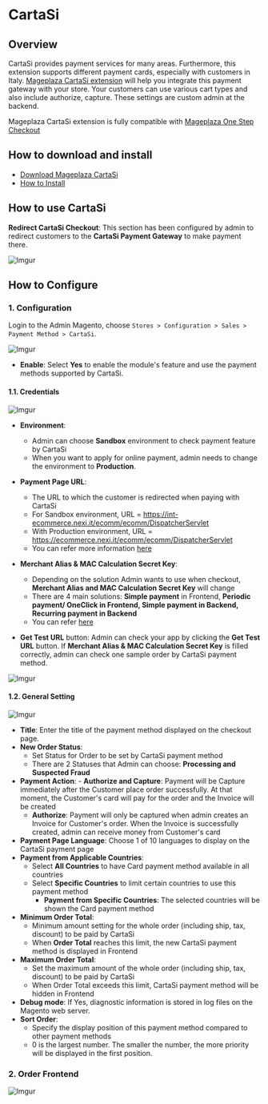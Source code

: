 # CartaSi

## Overview

CartaSi provides payment services for many areas. Furthermore, this extension supports different payment cards, especially with customers in Italy. [Mageplaza CartaSi extension](https://www.mageplaza.com/magento-2-cartasi/) will help you integrate this payment gateway with your store. Your customers can use various cart types and also include authorize, capture. These settings are custom admin at the backend.

Mageplaza CartaSi extension is fully compatible with [Mageplaza One Step Checkout](https://www.mageplaza.com/magento-2-one-step-checkout-extension/)

## How to download and install

- [Download Mageplaza CartaSi](https://www.mageplaza.com/magento-2-cartasi/)
- [How to Install](https://www.mageplaza.com/install-magento-2-extension/)


## How to use CartaSi

**Redirect CartaSi Checkout**: This section has been configured by admin to redirect customers to the **CartaSi Payment Gateway** to make payment there.

![Imgur](https://i.imgur.com/Kqh0vmr.png)

## How to Configure

### 1. Configuration

Login to the Admin Magento, choose `Stores > Configuration > Sales > Payment Method > CartaSi`.

![Imgur](https://i.imgur.com/6fBcCLp.png)

- **Enable**: Select **Yes** to enable the module's feature and use the payment methods supported by CartaSi.

#### 1.1. Credentials

![Imgur](https://i.imgur.com/n13nqmR.png)

- **Environment**:
  - Admin can choose **Sandbox** environment to check payment feature by CartaSi
  - When you want to apply for online payment, admin needs to change the environment to **Production**.
- **Payment Page URL**:
  - The URL to which the customer is redirected when paying with CartaSi
  - For Sandbox environment, URL = https://int-ecommerce.nexi.it/ecomm/ecomm/DispatcherServlet
  - With Production environment, URL = https://ecommerce.nexi.it/ecomm/ecomm/DispatcherServlet
  - You can refer more information [here](https://ecommerce.nexi.it/specifiche-tecniche/codicebase/introduzione.html)
- **Merchant Alias & MAC Calculation Secret Key**:
  - Depending on the solution Admin wants to use when checkout, **Merchant Alias and MAC Calculation Secret Key** will change
  - There are 4 main solutions: **Simple payment** in Frontend, **Periodic payment/ OneClick in Frontend, Simple payment in Backend, Recurring payment in Backend**
  - You can refer [here](https://ecommerce.nexi.it/area-test)

- **Get Test URL** button: Admin can check your app by clicking the **Get Test URL** button. If **Merchant Alias & MAC Calculation Secret Key** is filled correctly, admin can check one sample order by CartaSi payment method.

![Imgur](https://i.imgur.com/IxFfObI.png)

#### 1.2. General Setting

![Imgur](https://i.imgur.com/LTKmfba.png)

- **Title**: Enter the title of the payment method displayed on the checkout page.
- **New Order Status**:
  - Set Status for Order to be set by CartaSi payment method
  - There are 2 Statuses that Admin can choose: **Processing and Suspected Fraud**
- **Payment Action**:
  - **Authorize and Capture**: Payment will be Capture immediately after the Customer place order successfully. At that moment, the Customer's card will pay for the order and the Invoice will be created
  - **Authorize**: Payment will only be captured when admin creates an Invoice for Customer's order. When the Invoice is successfully created, admin can receive money from Customer's card
- **Payment Page Language**: Choose 1 of 10 languages to display on the CartaSi payment page
- **Payment from Applicable Countries**:
  - Select **All Countries** to have Card payment method available in all countries
  - Select **Specific Countries** to limit certain countries to use this payment method
    - **Payment from Specific Countries**: The selected countries will be shown the Card payment method
- **Minimum Order Total**:
  - Minimum amount setting for the whole order (including ship, tax, discount) to be paid by CartaSi
  - When **Order Total** reaches this limit, the new CartaSi payment method is displayed in Frontend
- **Maximum Order Total**:
  - Set the maximum amount of the whole order (including ship, tax, discount) to be paid by CartaSi
  - When Order Total exceeds this limit, CartaSi payment method will be hidden in Frontend
- **Debug mode**: If Yes, diagnostic information is stored in log files on the Magento web server.
- **Sort Order**:
  - Specify the display position of this payment method compared to other payment methods
  - 0 is the largest number. The smaller the number, the more priority will be displayed in the first position.

### 2. Order Frontend

![Imgur](https://i.imgur.com/fQ4zMMy.png)
